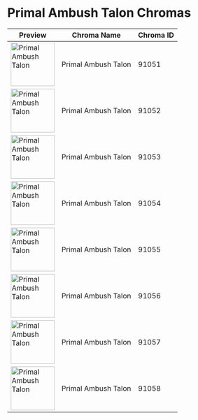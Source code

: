 # Primal Ambush Talon Chromas

| Preview | Chroma Name | Chroma ID |
|---|---|---|
| <img src='https://raw.communitydragon.org/latest/plugins/rcp-be-lol-game-data/global/default/v1/champion-chroma-images/91/91051.png' alt='Primal Ambush Talon' width='100'> | Primal Ambush Talon | 91051 |
| <img src='https://raw.communitydragon.org/latest/plugins/rcp-be-lol-game-data/global/default/v1/champion-chroma-images/91/91052.png' alt='Primal Ambush Talon' width='100'> | Primal Ambush Talon | 91052 |
| <img src='https://raw.communitydragon.org/latest/plugins/rcp-be-lol-game-data/global/default/v1/champion-chroma-images/91/91053.png' alt='Primal Ambush Talon' width='100'> | Primal Ambush Talon | 91053 |
| <img src='https://raw.communitydragon.org/latest/plugins/rcp-be-lol-game-data/global/default/v1/champion-chroma-images/91/91054.png' alt='Primal Ambush Talon' width='100'> | Primal Ambush Talon | 91054 |
| <img src='https://raw.communitydragon.org/latest/plugins/rcp-be-lol-game-data/global/default/v1/champion-chroma-images/91/91055.png' alt='Primal Ambush Talon' width='100'> | Primal Ambush Talon | 91055 |
| <img src='https://raw.communitydragon.org/latest/plugins/rcp-be-lol-game-data/global/default/v1/champion-chroma-images/91/91056.png' alt='Primal Ambush Talon' width='100'> | Primal Ambush Talon | 91056 |
| <img src='https://raw.communitydragon.org/latest/plugins/rcp-be-lol-game-data/global/default/v1/champion-chroma-images/91/91057.png' alt='Primal Ambush Talon' width='100'> | Primal Ambush Talon | 91057 |
| <img src='https://raw.communitydragon.org/latest/plugins/rcp-be-lol-game-data/global/default/v1/champion-chroma-images/91/91058.png' alt='Primal Ambush Talon' width='100'> | Primal Ambush Talon | 91058 |

